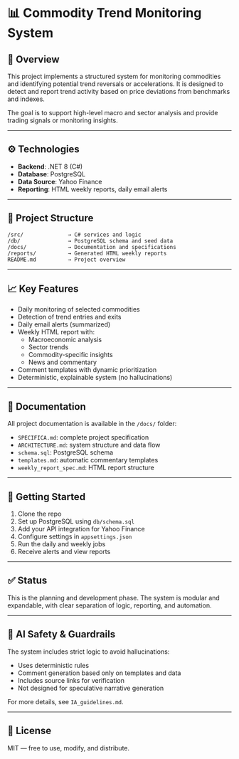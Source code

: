 # 📊 Commodity Trend Monitoring System

## 🧠 Overview

This project implements a structured system for monitoring commodities and identifying potential trend reversals or accelerations. It is designed to detect and report trend activity based on price deviations from benchmarks and indexes.

The goal is to support high-level macro and sector analysis and provide trading signals or monitoring insights.

---

## ⚙️ Technologies

- **Backend**: .NET 8 (C#)
- **Database**: PostgreSQL
- **Data Source**: Yahoo Finance
- **Reporting**: HTML weekly reports, daily email alerts

---

## 🧱 Project Structure

```
/src/              → C# services and logic
/db/               → PostgreSQL schema and seed data
/docs/             → Documentation and specifications
/reports/          → Generated HTML weekly reports
README.md          → Project overview
```

---

## 📈 Key Features

- Daily monitoring of selected commodities
- Detection of trend entries and exits
- Daily email alerts (summarized)
- Weekly HTML report with:
  - Macroeconomic analysis
  - Sector trends
  - Commodity-specific insights
  - News and commentary
- Comment templates with dynamic prioritization
- Deterministic, explainable system (no hallucinations)

---

## 📝 Documentation

All project documentation is available in the `/docs/` folder:

- `SPECIFICA.md`: complete project specification
- `ARCHITECTURE.md`: system structure and data flow
- `schema.sql`: PostgreSQL schema
- `templates.md`: automatic commentary templates
- `weekly_report_spec.md`: HTML report structure

---

## 🚀 Getting Started

1. Clone the repo
2. Set up PostgreSQL using `db/schema.sql`
3. Add your API integration for Yahoo Finance
4. Configure settings in `appsettings.json`
5. Run the daily and weekly jobs
6. Receive alerts and view reports

---

## ✅ Status

This is the planning and development phase. The system is modular and expandable, with clear separation of logic, reporting, and automation.

---

## 🔐 AI Safety & Guardrails

The system includes strict logic to avoid hallucinations:
- Uses deterministic rules
- Comment generation based only on templates and data
- Includes source links for verification
- Not designed for speculative narrative generation

For more details, see `IA_guidelines.md`.

---

## 🤝 License

MIT — free to use, modify, and distribute.